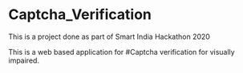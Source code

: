 # Captcha_Verification

This is a project done as part of Smart India Hackathon 2020

This is a web based application for #Captcha verification for visually impaired.
